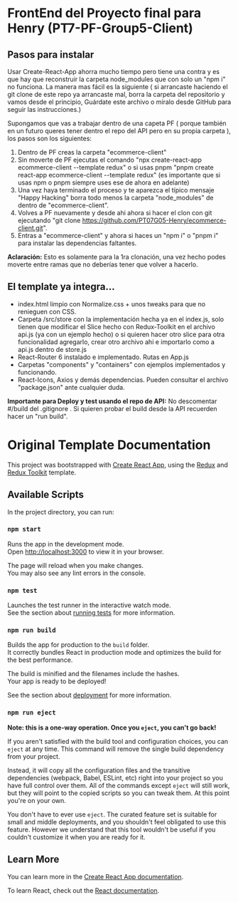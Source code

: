 # FrontEnd del Proyecto final para Henry (PT7-PF-Group5-Client)

## Pasos para instalar

Usar Create-React-App ahorra mucho tiempo pero tiene una contra y es que hay que reconstruir la carpeta node_modules que con solo un "npm i" no funciona. La manera mas fácil es la siguiente ( si arrancaste haciendo el git clone de este repo ya arrancaste mal, borra la carpeta del repositorio y vamos desde el principio, Guárdate este archivo o míralo desde GitHub para seguir las instrucciones.)

Supongamos que vas a trabajar dentro de una capeta PF ( porque también en un futuro queres tener dentro el repo del API pero en su propia carpeta ), los pasos son los siguientes:

1) Dentro de PF creas la carpeta "ecommerce-client"
2) Sin moverte de PF ejecutas el comando "npx create-react-app ecommerce-client --template redux" o si usas pnpm "pnpm create react-app ecommerce-client --template redux" (es importante que si usas npm o pnpm siempre uses ese de ahora en adelante)
3) Una vez haya terminado el proceso y te aparezca el típico mensaje "Happy Hacking" borra todo menos la carpeta "node_modules" de dentro de "ecommerce-client".
4) Volves a PF nuevamente y desde ahi ahora si hacer el clon con git ejecutando "git clone https://github.com/PT07G05-Henry/ecommerce-client.git".
5) Entras a "ecommerce-client" y ahora si haces un "npm i" o "pnpm i" para instalar las dependencias faltantes.

__Aclaración:__ Esto es solamente para la 1ra clonación, una vez hecho podes moverte entre ramas que no deberías tener que volver a hacerlo.

## El template ya integra...

- index.html limpio con Normalize.css + unos tweaks para que no renieguen con CSS.
- Carpeta /src/store con la implementación hecha ya en el index.js, solo tienen que modificar el Slice hecho con Redux-Toolkit en el archivo api.js (ya con un ejemplo hecho) o si quieren hacer otro slice para otra funcionalidad agregarlo, crear otro archivo ahi e importarlo como a api.js dentro de store.js
- React-Router 6 instalado e implementado. Rutas en App.js
- Carpetas "components" y "containers" con ejemplos implementados y funcionando.
- React-Icons, Axios y demás dependencias. Pueden consultar el archivo "package.json" ante cualquier duda.

__Importante para Deploy y test usando el repo de API:__ No descomentar #/build del .gitignore . Si quieren probar el build desde la API recuerden hacer un "run build".

# Original Template Documentation

This project was bootstrapped with [Create React App](https://github.com/facebook/create-react-app), using the [Redux](https://redux.js.org/) and [Redux Toolkit](https://redux-toolkit.js.org/) template.

## Available Scripts

In the project directory, you can run:

### `npm start`

Runs the app in the development mode.\
Open [http://localhost:3000](http://localhost:3000) to view it in your browser.

The page will reload when you make changes.\
You may also see any lint errors in the console.

### `npm test`

Launches the test runner in the interactive watch mode.\
See the section about [running tests](https://facebook.github.io/create-react-app/docs/running-tests) for more information.

### `npm run build`

Builds the app for production to the `build` folder.\
It correctly bundles React in production mode and optimizes the build for the best performance.

The build is minified and the filenames include the hashes.\
Your app is ready to be deployed!

See the section about [deployment](https://facebook.github.io/create-react-app/docs/deployment) for more information.

### `npm run eject`

**Note: this is a one-way operation. Once you `eject`, you can't go back!**

If you aren't satisfied with the build tool and configuration choices, you can `eject` at any time. This command will remove the single build dependency from your project.

Instead, it will copy all the configuration files and the transitive dependencies (webpack, Babel, ESLint, etc) right into your project so you have full control over them. All of the commands except `eject` will still work, but they will point to the copied scripts so you can tweak them. At this point you're on your own.

You don't have to ever use `eject`. The curated feature set is suitable for small and middle deployments, and you shouldn't feel obligated to use this feature. However we understand that this tool wouldn't be useful if you couldn't customize it when you are ready for it.

## Learn More

You can learn more in the [Create React App documentation](https://facebook.github.io/create-react-app/docs/getting-started).

To learn React, check out the [React documentation](https://reactjs.org/).

